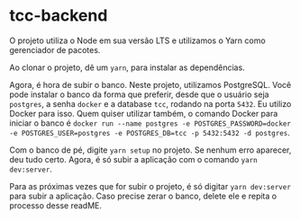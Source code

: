# tcc-backend

O projeto utiliza o Node em sua versão LTS e utilizamos o Yarn como gerenciador de pacotes.

Ao clonar o projeto, dê um `yarn`, para instalar as dependências. 

Agora, é hora de subir o banco. Neste projeto, utilizamos PostgreSQL. Você pode instalar o banco da forma que preferir, 
desde que o usuário seja `postgres`, a senha `docker` e a database `tcc`, rodando na porta `5432`. Eu utilizo Docker para isso. Quem quiser utilizar também, 
o comando Docker para iniciar o banco é `docker run --name postgres -e POSTGRES_PASSWORD=docker -e POSTGRES_USER=postgres -e POSTGRES_DB=tcc -p 5432:5432 -d postgres`.

Com o banco de pé, digite `yarn setup` no projeto. Se nenhum erro aparecer, deu tudo certo. Agora, é só subir a aplicação com o comando `yarn dev:server`.

Para as próximas vezes que for subir o projeto, é só digitar `yarn dev:server` para subir a aplicação. Caso precise zerar o banco, delete ele e repita o processo desse readME.


